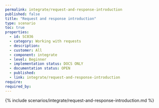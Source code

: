 ```yaml
---
permalink: integrate/request-and-response-introduction
published: false
title: "Request and response introduction"
type: scenario
toc: true
properties:
  - id: SC036
  - category: Working with requests
  - description:
  - customer: All
  - component: integrate
  - level: Beginner
  - implementation status: DOCS ONLY
  - documentation status: OPEN
  - published:
  - link: integrate/request-and-response-introduction
require:
required_by:
---
```


{% include scenarios/integrate/request-and-response-introduction.md %}
